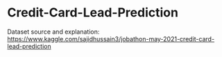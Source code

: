 # Credit-Card-Lead-Prediction
Dataset source and explanation: https://www.kaggle.com/sajidhussain3/jobathon-may-2021-credit-card-lead-prediction
